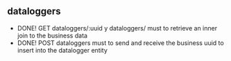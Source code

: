 ## dataloggers

- DONE! GET dataloggers/:uuid y dataloggers/ must to retrieve an inner join to the business data    
- DONE! POST dataloggers must to send and receive the business uuid to insert into the datalogger entity